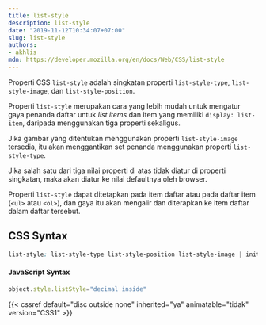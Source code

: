 ```yaml
---
title: list-style
description: list-style
date: "2019-11-12T10:34:07+07:00"
slug: list-style
authors:
- akhlis
mdn: https://developer.mozilla.org/en/docs/Web/CSS/list-style
---
```


Properti CSS `list-style` adalah singkatan properti `list-style-type`, `list-style-image`, dan `list-style-position`.

Properti `list-style` merupakan cara yang lebih mudah untuk mengatur gaya penanda daftar untuk _list items_ dan item yang memiliki `display: list-item`, daripada menggunakan tiga properti sekaligus.

Jika gambar yang ditentukan menggunakan properti `list-style-image` tersedia, itu akan menggantikan set penanda menggunakan properti `list-style-type`.

Jika salah satu dari tiga nilai properti di atas tidak diatur di properti singkatan, maka akan diatur ke nilai defaultnya oleh browser.

Properti `list-style` dapat ditetapkan pada item daftar atau pada daftar item (`<ul>` atau `<ol>`), dan gaya itu akan mengalir dan diterapkan ke item daftar dalam daftar tersebut.

## CSS Syntax
```css
list-style: list-style-type list-style-position list-style-image | initial | inherit;
```

#### JavaScript Syntax
```js
object.style.listStyle="decimal inside"
```

{{< cssref default="disc outside none" inherited="ya" animatable="tidak" version="CSS1" >}}

